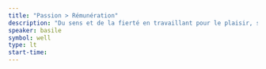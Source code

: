 ```yaml
---
title: "Passion > Rémunération"
description: "Du sens et de la fierté en travaillant pour le plaisir, sans avoir besoin d'argent."
speaker: basile
symbol: well
type: lt
start-time:
---
```

